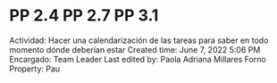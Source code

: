 # PP 2.4 PP 2.7 PP 3.1

Actividad: Hacer una calendarización de las tareas para saber en todo momento dónde deberían estar
Created time: June 7, 2022 5:06 PM
Encargado: Team Leader
Last edited by: Paola Adriana Millares Forno
Property: Pau